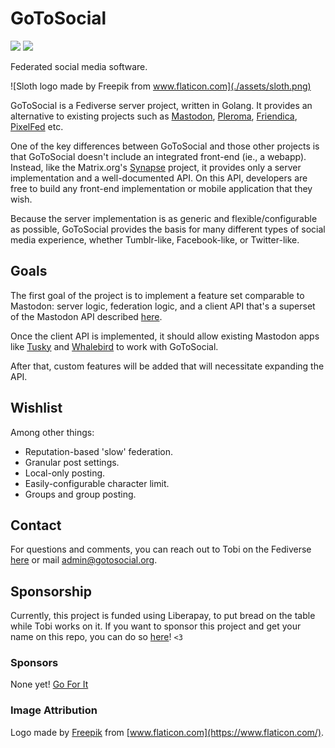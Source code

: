 # GoToSocial

<img src="https://img.shields.io/liberapay/patrons/dumpsterqueer.svg?logo=liberapay"> <img src="https://img.shields.io/liberapay/receives/dumpsterqueer.svg?logo=liberapay">

Federated social media software.

![Sloth logo made by Freepik from www.flaticon.com](./assets/sloth.png)

GoToSocial is a Fediverse server project, written in Golang. It provides an alternative to existing projects such as [Mastodon](https://joinmastodon.org/), [Pleroma](https://pleroma.social/), [Friendica](https://friendica.net), [PixelFed](https://pixelfed.org/) etc.

One of the key differences between GoToSocial and those other projects is that GoToSocial doesn't include an integrated front-end (ie., a webapp). Instead, like the Matrix.org's [Synapse](https://github.com/matrix-org/synapse) project, it provides only a server implementation and a well-documented API. On this API, developers are free to build any front-end implementation or mobile application that they wish.

Because the server implementation is as generic and flexible/configurable as possible, GoToSocial provides the basis for many different types of social media experience, whether Tumblr-like, Facebook-like, or Twitter-like.

## Goals

The first goal of the project is to implement a feature set comparable to Mastodon: server logic, federation logic, and a client API that's a superset of the Mastodon API described [here](https://docs.joinmastodon.org/).

Once the client API is implemented, it should allow existing Mastodon apps like [Tusky](https://tusky.app/) and [Whalebird](https://whalebird.social/en/desktop/contents) to work with GoToSocial.

After that, custom features will be added that will necessitate expanding the API.

## Wishlist

Among other things:

* Reputation-based 'slow' federation.
* Granular post settings.
* Local-only posting.
* Easily-configurable character limit.
* Groups and group posting.

## Contact

For questions and comments, you can reach out to Tobi on the Fediverse <a rel="me" href="https://ondergrond.org/@dumpsterqueer">here</a> or mail admin@gotosocial.org.

## Sponsorship

Currently, this project is funded using Liberapay, to put bread on the table while Tobi works on it. If you want to sponsor this project and get your name on this repo, you can do so [here](https://liberapay.com/dumpsterqueer/)! `<3`

### Sponsors

None yet! [Go For It](https://liberapay.com/dumpsterqueer/)

### Image Attribution

Logo made by [Freepik](https://www.freepik.com) from [www.flaticon.com](https://www.flaticon.com/).
